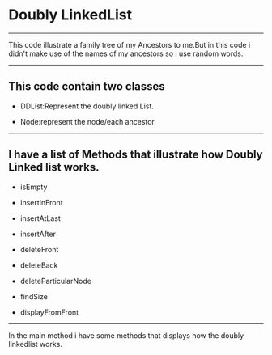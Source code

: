 # Doubly LinkedList
___
This code illustrate  a family tree of my Ancestors to me.But in this code i didn't make use of the names of my ancestors so i use random words.
___

 ## This code contain two classes 

- DDList:Represent the doubly linked List.

- Node:represent the node/each ancestor.
___

## I have a list of Methods that illustrate how Doubly Linked list works.

- isEmpty

- insertInFront

- insertAtLast

- insertAfter

- deleteFront

- deleteBack

- deleteParticularNode

- findSize

- displayFromFront
___
In the main method i have some methods that displays  how the doubly linkedlist works.



